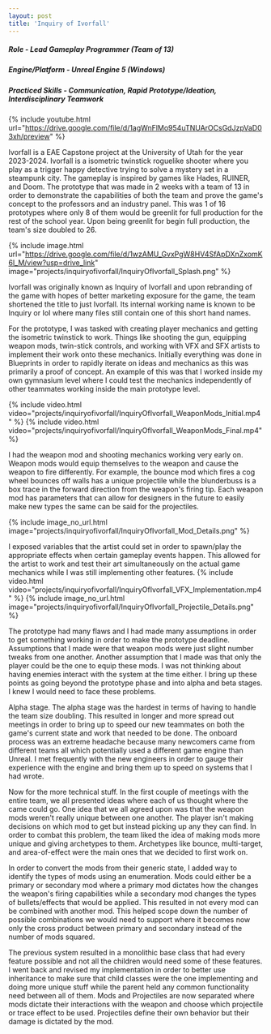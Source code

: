 ```yaml
---
layout: post
title: 'Inquiry of Ivorfall'
---
```


##### Role - Lead Gameplay Programmer (Team of 13)
##### Engine/Platform - Unreal Engine 5 (Windows)
##### Practiced Skills - Communication, Rapid Prototype/Ideation, Interdisciplinary Teamwork

{% include youtube.html url="https://drive.google.com/file/d/1agWnFlMo954uTNUArOCsGdJzpVaD03xh/preview" %}

Ivorfall is a EAE Capstone project at the University of Utah for the year 2023-2024. Ivorfall is a isometric twinstick roguelike shooter where you play as a trigger happy detective trying to solve a mystery set in a steampunk city. The gameplay is inspired by games like Hades, RUINER, and Doom. The prototype that was made in 2 weeks with a team of 13 in order to demonstrate the capabilities of both the team and prove the game's concept to the professors and an industry panel. This was 1 of 16 prototypes where only 8 of them would be greenlit for full production for the rest of the school year. Upon being greenlit for begin full production, the team's size doubled to 26.

{% include image.html url="https://drive.google.com/file/d/1wzAMU_GvxPgW8HV4SfApDXnZxomK6l_M/view?usp=drive_link" image="projects/inquiryofivorfall/InquiryOfIvorfall_Splash.png" %}

Ivorfall was originally known as Inquiry of Ivorfall and upon rebranding of the game with hopes of better marketing exposure for the game, the team shortened the title to just Ivorfall. Its internal working name is known to be Inquiry or IoI where many files still contain one of this short hand names.

For the prototype, I was tasked with creating player mechanics and getting the isometric twinstick to work. Things like shooting the gun, equipping weapon mods, twin-stick controls, and working with VFX and SFX artists to implement their work onto these mechanics. Initially everything was done in Blueprints in order to rapidly iterate on ideas and mechanics as this was primarily a proof of concept. An example of this was that I worked inside my own gymnasium level where I could test the mechanics independently of other teammates working inside the main prototype level.

{% include video.html video="projects/inquiryofivorfall/InquiryOfIvorfall_WeaponMods_Initial.mp4" %}
{% include video.html video="projects/inquiryofivorfall/InquiryOfIvorfall_WeaponMods_Final.mp4" %}

I had the weapon mod and shooting mechanics working very early on. Weapon mods would equip themselves to the weapon and cause the weapon to fire differently. For example, the bounce mod which fires a cog wheel bounces off walls has a unique projectile while the blunderbuss is a box trace in the forward direction from the weapon's firing tip. Each weapon mod has parameters that can allow for designers in the future to easily make new types the same can be said for the projectiles.

{% include image_no_url.html image="projects/inquiryofivorfall/InquiryOfIvorfall_Mod_Details.png" %}

I exposed variables that the artist could set in order to spawn/play the appropriate effects when certain gameplay events happen. This allowed for the artist to work and test their art simultaneously  on the actual game mechanics while I was still implementing other features.
{% include video.html video="projects/inquiryofivorfall/InquiryOfIvorfall_VFX_Implementation.mp4" %}
{% include image_no_url.html image="projects/inquiryofivorfall/InquiryOfIvorfall_Projectile_Details.png" %}

The prototype had many flaws and I had made many assumptions in order to get something working in order to make the prototype deadline. Assumptions that I made were that weapon mods were just slight number tweaks from one another. Another assumption that I made was that only the player could be the one to equip these mods. I was not thinking about having enemies interact with the system at the time either. I bring up these points as going beyond the prototype phase and into alpha and beta stages. I knew I would need to face these problems.

Alpha stage.
The alpha stage was the hardest in terms of having to handle the team size doubling. This resulted in longer and more spread out meetings in order to bring up to speed our new teammates on both the game's current state and work that needed to be done. The onboard process was an extreme headache because many newcomers came from different teams all which potentially used a different game engine than Unreal. I met frequently with the new engineers in order to gauge their experience with the engine and bring them up to speed on systems that I had wrote.

Now for the more technical stuff. In the first couple of meetings with the entire team, we all presented ideas where each of us thought where the came could go. One idea that we all agreed upon was that the weapon mods weren't really unique between one another. The player isn't making decisions on which mod to get but instead picking up any they can find. In order to combat this problem, the team liked the idea of making mods more unique and giving archetypes to them. Archetypes like bounce, multi-target, and area-of-effect were the main ones that we decided to first work on.

In order to convert the mods from their generic state, I added way to identify the types of mods using an enumeration. Mods could either be a primary or secondary mod where a primary mod dictates how the changes the weapon's firing capabilities while a secondary mod changes the types of bullets/effects that would be applied. This resulted in not every mod can be combined with another mod. This helped scope down the number of possible combinations we would need to support where it becomes now only the cross product between primary and secondary instead of the number of mods squared.

The previous system resulted in a monolithic base class that had every feature possible and not all the children would need some of these features. I went back and revised my implementation in order to better use inheritance to make sure that child classes were the one implementing and doing more unique stuff while the parent held any common functionality need between all of them. Mods and Projectiles are now separated where mods dictate their interactions with the weapon and choose which projectile or trace effect to be used. Projectiles define their own behavior but their damage is dictated by the mod.